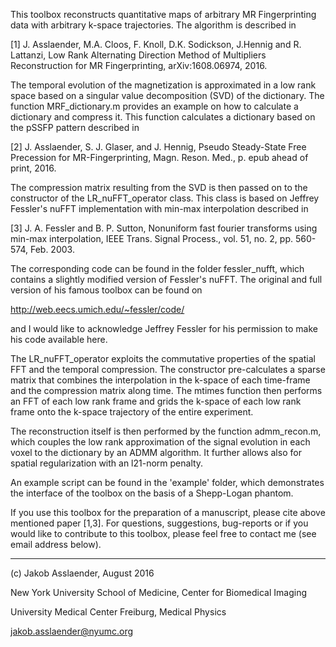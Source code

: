 This toolbox reconstructs quantitative maps of arbitrary MR Fingerprinting data with arbitrary k-space trajectories. The algorithm is described in 

[1] J. Asslaender, M.A. Cloos, F. Knoll, D.K. Sodickson, J.Hennig and R. Lattanzi, Low Rank Alternating Direction Method of Multipliers Reconstruction for MR Fingerprinting, arXiv:1608.06974, 2016.

The temporal evolution of the magnetization is approximated in a low rank space based on a singular value decomposition (SVD) of the dictionary. The function MRF_dictionary.m provides an example on how to calculate a dictionary and compress it. This function calculates a dictionary based on the pSSFP pattern described in 

[2] J. Asslaender, S. J. Glaser, and J. Hennig, Pseudo Steady-State Free Precession for MR-Fingerprinting, Magn. Reson. Med., p. epub ahead of print, 2016.

The compression matrix resulting from the SVD is then passed on to the constructor of the LR_nuFFT_operator class. This class is based on Jeffrey Fessler's nuFFT implementation with min-max interpolation described in

[3] J. A. Fessler and B. P. Sutton, Nonuniform fast fourier transforms using min-max interpolation, IEEE Trans. Signal Process., vol. 51, no. 2, pp. 560-574, Feb. 2003.

The corresponding code can be found in the folder fessler_nufft, which contains a slightly modified version of Fessler's nuFFT. The original and full version of his famous toolbox can be found on

http://web.eecs.umich.edu/~fessler/code/

and I would like to acknowledge Jeffrey Fessler for his permission to make his code available here. 

The LR_nuFFT_operator exploits the commutative properties of the spatial FFT and the temporal compression. The constructor pre-calculates a sparse matrix that combines the interpolation in the k-space of each time-frame and the compression matrix along time. The mtimes function then performs an FFT of each low rank frame and grids the k-space of each low rank frame onto the k-space trajectory of the entire experiment.

The reconstruction itself is then performed by the function admm_recon.m, which couples the low rank approximation of the signal evolution in each voxel to the dictionary by an ADMM algorithm. It further allows also for spatial regularization with an l21-norm penalty. 

An example script can be found in the 'example' folder, which demonstrates the interface of the toolbox on the basis of a Shepp-Logan phantom. 

If you use this toolbox for the preparation of a manuscript, please cite above mentioned paper [1,3]. For questions, suggestions, bug-reports or if you would like to contribute to this toolbox, please feel free to contact me (see email address below).

_______________________________________
(c) Jakob Asslaender, August 2016

New York University School of Medicine, Center for Biomedical Imaging

University Medical Center Freiburg, Medical Physics

jakob.asslaender@nyumc.org